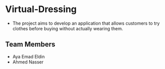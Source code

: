 # Virtual-Dressing

* The project aims to develop an application that allows customers to try clothes before buying without actually wearing them.

## Team Members
- Aya Emad Eldin
- Ahmed Nasser
